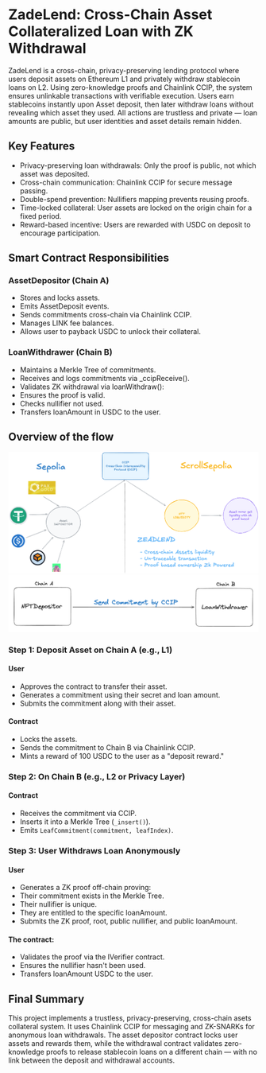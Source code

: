 # ZadeLend: Cross-Chain Asset Collateralized Loan with ZK Withdrawal

ZadeLend is a cross-chain, privacy-preserving lending protocol where users deposit assets on Ethereum L1 and privately withdraw stablecoin loans on L2. Using zero-knowledge proofs and Chainlink CCIP, the system ensures unlinkable transactions with verifiable execution. Users earn stablecoins instantly upon Asset deposit, then later withdraw loans without revealing which asset they used. All actions are trustless and private — loan amounts are public, but user identities and asset details remain hidden.

## Key Features

- Privacy-preserving loan withdrawals: Only the proof is public, not which asset was deposited.
- Cross-chain communication: Chainlink CCIP for secure message passing.
- Double-spend prevention: Nullifiers mapping prevents reusing proofs.
- Time-locked collateral: User assets are locked on the origin chain for a fixed period.
- Reward-based incentive: Users are rewarded with USDC on deposit to encourage participation.

## Smart Contract Responsibilities

### AssetDepositor (Chain A)
- Stores and locks assets.
- Emits AssetDeposit events.
- Sends commitments cross-chain via Chainlink CCIP.
- Manages LINK fee balances.
- Allows user to payback USDC to unlock their collateral.

### LoanWithdrawer (Chain B)
- Maintains a Merkle Tree of commitments.
- Receives and logs commitments via _ccipReceive().
- Validates ZK withdrawal via loanWithdraw():
- Ensures the proof is valid.
- Checks nullifier not used.
- Transfers loanAmount in USDC to the user.

## Overview of the flow
![Work Flow](./docs/zeadlend-excalidraw.png)
![Work Flow](./docs/Zadelend.png)


### Step 1: Deposit Asset on Chain A (e.g., L1)

#### User

- Approves the contract to transfer their asset.
- Generates a commitment using their secret and loan amount.
- Submits the commitment along with their asset.

#### Contract

- Locks the assets.
- Sends the commitment to Chain B via Chainlink CCIP.
- Mints a reward of 100 USDC to the user as a "deposit reward."

### Step 2: On Chain B (e.g., L2 or Privacy Layer)

#### Contract

- Receives the commitment via CCIP.
- Inserts it into a Merkle Tree (`_insert()`).
- Emits `LeafCommitment(commitment, leafIndex)`.

### Step 3: User Withdraws Loan Anonymously

#### User
- Generates a ZK proof off-chain proving:
- Their commitment exists in the Merkle Tree.
- Their nullifier is unique.
- They are entitled to the specific loanAmount.
- Submits the ZK proof, root, public nullifier, and public loanAmount.

#### The contract:
- Validates the proof via the IVerifier contract.
- Ensures the nullifier hasn't been used.
- Transfers loanAmount USDC to the user.

## Final Summary
This project implements a trustless, privacy-preserving, cross-chain asets collateral system.
It uses Chainlink CCIP for messaging and ZK-SNARKs for anonymous loan withdrawals. The asset depositor contract locks user assets and rewards them, while the withdrawal contract validates zero-knowledge proofs to release stablecoin loans on a different chain — with no link between the deposit and withdrawal accounts.
